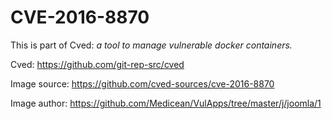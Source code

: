 # CVE-2016-8870

This is part of Cved: *a tool to manage vulnerable docker containers.*

Cved: https://github.com/git-rep-src/cved

Image source: https://github.com/cved-sources/cve-2016-8870

Image author: https://github.com/Medicean/VulApps/tree/master/j/joomla/1
